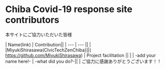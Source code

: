 Chiba Covid-19 response site contributors
============================================

本サイトにご協力いただいた皆様

| Name(link) | Contribution||
| --- | --- ||
|[MiyukiShirasawa(CIvicTechZenChiba)]|( https://github.com/MiyukiShirasawa) | Project facilitation ||
|
| -add your name here!- | -what did you do?-||
|
ご協力に感謝ありがとうございます！
!


